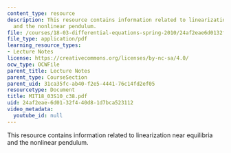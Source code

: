 ```yaml
---
content_type: resource
description: This resource contains information related to linearization near equilibria
  and the nonlinear pendulum.
file: /courses/18-03-differential-equations-spring-2010/24af2eae6d0132f440d81d7bca523112_MIT18_03S10_c38.pdf
file_type: application/pdf
learning_resource_types:
- Lecture Notes
license: https://creativecommons.org/licenses/by-nc-sa/4.0/
ocw_type: OCWFile
parent_title: Lecture Notes
parent_type: CourseSection
parent_uid: 31ca35fc-ab40-f2e5-4441-76c14fd2ef05
resourcetype: Document
title: MIT18_03S10_c38.pdf
uid: 24af2eae-6d01-32f4-40d8-1d7bca523112
video_metadata:
  youtube_id: null
---
```

This resource contains information related to linearization near equilibria and the nonlinear pendulum.
